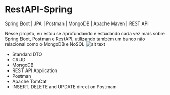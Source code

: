 # RestAPI-Spring

Spring Boot | JPA | Postman | MongoDB | Apache Maven | REST API

Nesse projeto, eu estou se aprofundando e estudando cada vez mais sobre Spring Boot, Postman e RestAPI, utilizando também um banco não relacional como o MongoDB e NoSQL
![alt text](rest.png)
- Standard DTO
- CRUD
- MongoDB
- REST API Application
- Postman
- Apache TomCat 
- INSERT, DELETE and UPDATE direct on Postmam
